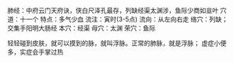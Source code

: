 肺经：中府云门天府诀，侠白尺泽孔最存，列缺经渠太渊涉，鱼际少商如韭叶
穴道：十一个
特点：多气少血
流注：寅时(3-5点)
流向：从左向右走
络穴：列缺；交集手阳明大肠经
本穴：经渠
母穴：太渊
荣穴：鱼际



轻轻碰到皮肤，就可以摸到的脉，就叫浮脉。正常的肺脉，就是浮脉；
虚症小便多，实症会手掌过热
